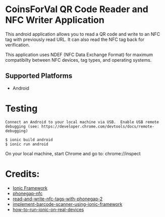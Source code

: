 CoinsForVal QR Code Reader and NFC Writer Application
=====================================================

This android application allows you to read a QR code and write to an NFC tag with previously read URL. 
It can also read the NFC tag back for verification.

This application uses NDEF (NFC Data Exchange Format) for maximum compatibilty between NFC devices, tag types, and operating systems.

Supported Platforms
-------------------
* Android


# Testing
	Connect an Android to your local machine via USB.  Enable USB remote debugging (see: https://developer.chrome.com/devtools/docs/remote-debugging)
	
	$ ionic build android
	$ ionic run android
	
On your local machine, start Chrome and go to: chrome://inspect


# Credits:

* [Ionic Framework](http://ionicframework.com/)
* [phonegap-nfc](https://github.com/chariotsolutions/phonegap-nfc)
* [read-and-write-nfc-tags-with-phonegap-2](http://chariotsolutions.com/blog/post/read-and-write-nfc-tags-with-phonegap-2/)
* [implement-barcode-scanner-using-ionic-framework](https://blog.nraboy.com/2014/09/implement-barcode-scanner-using-ionic-framework/)
* [how-to-run-ionic-on-real-devices](http://junerockwell.com/how-to-run-ionic-on-real-devices/)

